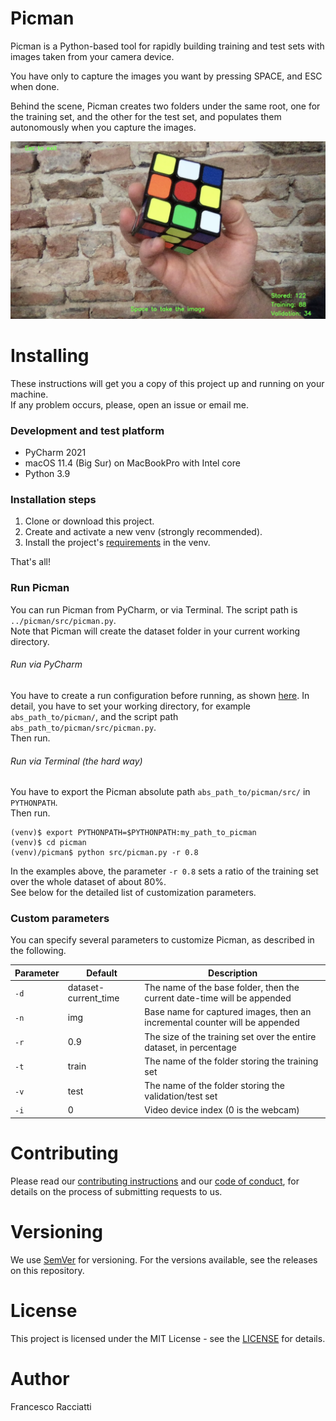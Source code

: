 # Picman
Picman is a Python-based tool for rapidly building training and test sets with images 
taken from your camera device.

You have only to capture the images you want by pressing SPACE, and ESC when done.

Behind the scene, Picman creates two folders under the same root, 
one for the training set, and the other for the test set, 
and populates them autonomously when you capture the images.  

![picman_sample](doc/img/sample.png)


# Installing
These instructions will get you a copy of this project up and running on your machine.\
If any problem occurs, please, open an issue or email me.

### Development and test platform
* PyCharm 2021
* macOS 11.4 (Big Sur) on MacBookPro with Intel core
* Python 3.9
 
### Installation steps
1. Clone or download this project.
2. Create and activate a new venv (strongly recommended).
3. Install the project's [requirements](requirements.txt) in the venv. 

That's all!

### Run Picman
You can run Picman from PyCharm, or via Terminal. The script path is `../picman/src/picman.py`.\
Note that Picman will create the dataset folder in your current working directory.

###### Run via PyCharm
You have to create a run configuration before running, as shown [here](doc/img/pycharm-config.png). 
In detail, you have to set your working directory, for example `abs_path_to/picman/`,
and the script path `abs_path_to/picman/src/picman.py`.\
Then run.

###### Run via Terminal (the hard way)
You have to export the Picman absolute path `abs_path_to/picman/src/` in `PYTHONPATH`.\
Then run.
```shell
(venv)$ export PYTHONPATH=$PYTHONPATH:my_path_to_picman
(venv)$ cd picman
(venv)/picman$ python src/picman.py -r 0.8
```

In the examples above, the parameter `-r 0.8` sets a ratio of the training set over the whole dataset of about 80%.\
See below for the detailed list of customization parameters.

### Custom parameters 
You can specify several parameters to customize Picman, as described in the following.

| Parameter  | Default              | Description 	|
|----------- |--------------------- |-------------- |
|`-d`        | dataset-current_time | The name of the base folder, then the current date-time will be appended     |
|`-n`        | img      	        | Base name for captured images, then an incremental counter will be appended  |
|`-r`        | 0.9      	        | The size of the training set over the entire dataset, in percentage          |
|`-t`        | train        	    | The name of the folder storing the training set                              |
|`-v`        | test        	        | The name of the folder storing the validation/test set            	               |
|`-i`        | 0       	            | Video device index (0 is the webcam)                                         |


# Contributing
Please read our [contributing instructions](CONTRIBUTING.md) and our [code of conduct](CODE_OF_CONDUCT.md),
for details on the process of submitting requests to us.

# Versioning
We use [SemVer](https://semver.org/) for versioning. For the versions available, see the releases on this repository.

# License
This project is licensed under the MIT License - see the [LICENSE](LICENSE) for details.

# Author
Francesco Racciatti

